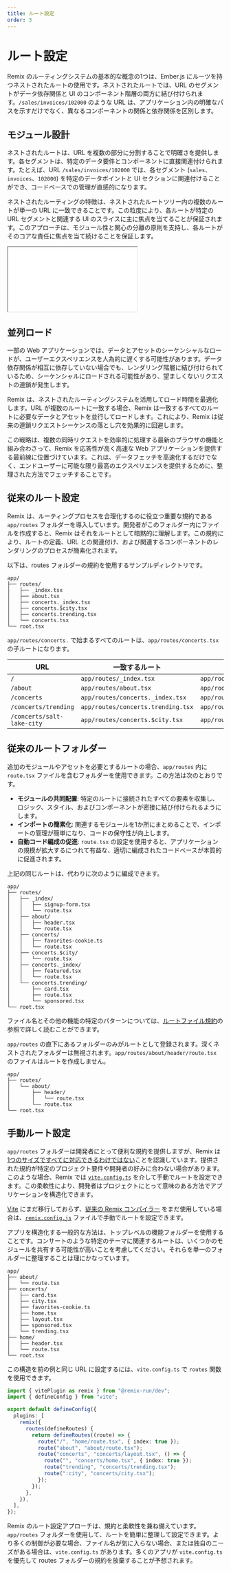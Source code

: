 ```yaml
---
title: ルート設定
order: 3
---
```


# ルート設定

Remix のルーティングシステムの基本的な概念の1つは、Ember.js にルーツを持つネストされたルートの使用です。ネストされたルートでは、URL のセグメントがデータ依存関係と UI のコンポーネント階層の両方に結び付けられます。`/sales/invoices/102000` のような URL は、アプリケーション内の明確なパスを示すだけでなく、異なるコンポーネントの関係と依存関係を区別します。

## モジュール設計

ネストされたルートは、URL を複数の部分に分割することで明確さを提供します。各セグメントは、特定のデータ要件とコンポーネントに直接関連付けられます。たとえば、URL `/sales/invoices/102000` では、各セグメント (`sales`、`invoices`、`102000`) を特定のデータポイントと UI セクションに関連付けることができ、コードベースでの管理が直感的になります。

ネストされたルーティングの特徴は、ネストされたルートツリー内の複数のルートが単一の URL に一致できることです。この粒度により、各ルートが特定の URL セグメントと関連する UI のスライスに主に焦点を当てることが保証されます。このアプローチは、モジュール性と関心の分離の原則を支持し、各ルートがそのコアな責任に焦点を当て続けることを保証します。

<iframe src="/_docs/routing" class="w-full aspect-1/1 rounded-lg overflow-hidden pb-4"></iframe>

## 並列ロード

一部の Web アプリケーションでは、データとアセットのシーケンシャルなロードが、ユーザーエクスペリエンスを人為的に遅くする可能性があります。データ依存関係が相互に依存していない場合でも、レンダリング階層に結び付けられているため、シーケンシャルにロードされる可能性があり、望ましくないリクエストの連鎖が発生します。

Remix は、ネストされたルーティングシステムを活用してロード時間を最適化します。URL が複数のルートに一致する場合、Remix は一致するすべてのルートに必要なデータとアセットを並行してロードします。これにより、Remix は従来の連鎖リクエストシーケンスの落とし穴を効果的に回避します。

この戦略は、複数の同時リクエストを効率的に処理する最新のブラウザの機能と組み合わさって、Remix を応答性が高く高速な Web アプリケーションを提供する最前線に位置づけています。これは、データフェッチを高速化するだけでなく、エンドユーザーに可能な限り最高のエクスペリエンスを提供するために、整理された方法でフェッチすることです。

## 従来のルート設定

Remix は、ルーティングプロセスを合理化するのに役立つ重要な規約である `app/routes` フォルダーを導入しています。開発者がこのフォルダー内にファイルを作成すると、Remix はそれをルートとして暗黙的に理解します。この規約により、ルートの定義、URL との関連付け、および関連するコンポーネントのレンダリングのプロセスが簡素化されます。

以下は、routes フォルダーの規約を使用するサンプルディレクトリです。

```text
app/
├── routes/
│   ├── _index.tsx
│   ├── about.tsx
│   ├── concerts._index.tsx
│   ├── concerts.$city.tsx
│   ├── concerts.trending.tsx
│   └── concerts.tsx
└── root.tsx
```

`app/routes/concerts.` で始まるすべてのルートは、`app/routes/concerts.tsx` の子ルートになります。

| URL                        | 一致するルート                      | レイアウト                    |
| -------------------------- | ---------------------------------- | ------------------------- |
| `/`                        | `app/routes/_index.tsx`            | `app/root.tsx`            |
| `/about`                   | `app/routes/about.tsx`             | `app/root.tsx`            |
| `/concerts`                | `app/routes/concerts._index.tsx`   | `app/routes/concerts.tsx` |
| `/concerts/trending`       | `app/routes/concerts.trending.tsx` | `app/routes/concerts.tsx` |
| `/concerts/salt-lake-city` | `app/routes/concerts.$city.tsx`    | `app/routes/concerts.tsx` |

## 従来のルートフォルダー

追加のモジュールやアセットを必要とするルートの場合、`app/routes` 内に `route.tsx` ファイルを含むフォルダーを使用できます。この方法は次のとおりです。

- **モジュールの共同配置**: 特定のルートに接続されたすべての要素を収集し、ロジック、スタイル、およびコンポーネントが密接に結び付けられるようにします。
- **インポートの簡素化**: 関連するモジュールを1か所にまとめることで、インポートの管理が簡単になり、コードの保守性が向上します。
- **自動コード編成の促進**: `route.tsx` の設定を使用すると、アプリケーションの規模が拡大するにつれて有益な、適切に編成されたコードベースが本質的に促進されます。

上記の同じルートは、代わりに次のように編成できます。

```text
app/
├── routes/
│   ├── _index/
│   │   ├── signup-form.tsx
│   │   └── route.tsx
│   ├── about/
│   │   ├── header.tsx
│   │   └── route.tsx
│   ├── concerts/
│   │   ├── favorites-cookie.ts
│   │   └── route.tsx
│   ├── concerts.$city/
│   │   └── route.tsx
│   ├── concerts._index/
│   │   ├── featured.tsx
│   │   └── route.tsx
│   └── concerts.trending/
│       ├── card.tsx
│       ├── route.tsx
│       └── sponsored.tsx
└── root.tsx
```

ファイル名とその他の機能の特定のパターンについては、[ルートファイル規約][route-file-conventions]の参照で詳しく読むことができます。

`app/routes` の直下にあるフォルダーのみがルートとして登録されます。深くネストされたフォルダーは無視されます。`app/routes/about/header/route.tsx` のファイルはルートを作成しません。

```text bad lines=[4]
app/
├── routes/
│   └── about/
│       ├── header/
│       │   └── route.tsx
│       └── route.tsx
└── root.tsx
```

## 手動ルート設定

`app/routes` フォルダーは開発者にとって便利な規約を提供しますが、Remix は [1つのサイズですべてに対応できるわけではない][routes-disclaimer]ことを認識しています。提供された規約が特定のプロジェクト要件や開発者の好みに合わない場合があります。このような場合、Remix では [`vite.config.ts`][vite-routes] を介して手動でルートを設定できます。この柔軟性により、開発者はプロジェクトにとって意味のある方法でアプリケーションを構造化できます。

<docs-warning>[Vite][remix-vite] にまだ移行しておらず、[従来の Remix コンパイラー][classic-remix-compiler] をまだ使用している場合は、[`remix.config.js`][remix-config] ファイルで手動でルートを設定できます。</docs-warning>

アプリを構造化する一般的な方法は、トップレベルの機能フォルダーを使用することです。コンサートのような特定のテーマに関連するルートは、いくつかのモジュールを共有する可能性が高いことを考慮してください。それらを単一のフォルダーに整理することは理にかなっています。

```text
app/
├── about/
│   └── route.tsx
├── concerts/
│   ├── card.tsx
│   ├── city.tsx
│   ├── favorites-cookie.ts
│   ├── home.tsx
│   ├── layout.tsx
│   ├── sponsored.tsx
│   └── trending.tsx
├── home/
│   ├── header.tsx
│   └── route.tsx
└── root.tsx
```

この構造を前の例と同じ URL に設定するには、`vite.config.ts` で `routes` 関数を使用できます。

```ts filename=vite.config.ts
import { vitePlugin as remix } from "@remix-run/dev";
import { defineConfig } from "vite";

export default defineConfig({
  plugins: [
    remix({
      routes(defineRoutes) {
        return defineRoutes((route) => {
          route("/", "home/route.tsx", { index: true });
          route("about", "about/route.tsx");
          route("concerts", "concerts/layout.tsx", () => {
            route("", "concerts/home.tsx", { index: true });
            route("trending", "concerts/trending.tsx");
            route(":city", "concerts/city.tsx");
          });
        });
      },
    }),
  ],
});
```

Remix のルート設定アプローチは、規約と柔軟性を兼ね備えています。`app/routes` フォルダーを使用して、ルートを簡単に整理して設定できます。より多くの制御が必要な場合、ファイル名が気に入らない場合、または独自のニーズがある場合は、`vite.config.ts` があります。多くのアプリが `vite.config.ts` を優先して routes フォルダーの規約を放棄することが予想されます。

[route-file-conventions]: ../file-conventions/routes
[remix-config]: ../file-conventions/remix-config
[classic-remix-compiler]: ../guides/vite#classic-remix-compiler-vs-remix-vite
[remix-vite]: ../guides/vite
[vite-routes]: ../file-conventions/vite-config#routes
[routes-disclaimer]: ../file-conventions/routes#disclaimer

